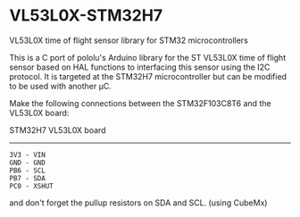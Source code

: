 # VL53L0X-STM32H7
VL53L0X time of flight sensor library for STM32 microcontrollers

This is a C port of pololu's Arduino library for the ST VL53L0X time of flight sensor based on HAL functions to interfacing this sensor using the I2C protocol. It is targeted at the STM32H7 microcontroller but can be modified to be used with another µC.

Make the following connections between the STM32F103C8T6 and the VL53L0X board:

STM32H7  VL53L0X board
-------   -------------
    3V3 - VIN
    GND - GND
    PB6 - SCL
    PB7 - SDA
    PC0 - XSHUT 
and don't forget the pullup resistors on SDA and SCL. (using CubeMx)
